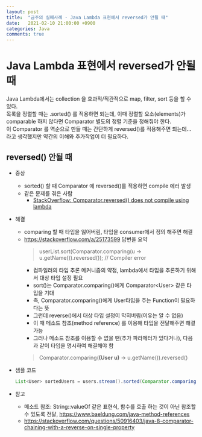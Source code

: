 ```yaml
---
layout: post
title:  "금주의 실패사례 - Java Lambda 표현에서 reversed가 안될 때"
date:   2021-02-10 21:00:00 +0900
categories: Java
comments: true
---
```


# Java Lambda 표현에서 reversed가 안될 때
Java Lambda에서는 collection 을 효과적/직관적으로 map, filter, sort 등을 할 수 있다.  
목록을 정렬할 때는 .sorted() 를 적용하면 되는데, 이때 정렬할 요소(elements)가 comparable 하지 않다면 Comparator 별도의 정렬 기준을 정해줘야 한다.  
이 Comparator 를 역순으로 만들 때는 간단하게 reversed()를 적용해주면 되는데...  
라고 생각했지만 약간의 이해와 추가작업이 더 필요하다.

## reversed() 안될 때
* 증상
  + sorted() 할 때 Comparator 에 reversed()를 적용하면 compile 에러 발생
  + 같은 문제를 겪은 사람
    + [StackOverflow: Comparator.reversed() does not compile using lambda](https://stackoverflow.com/questions/25172595/comparator-reversed-does-not-compile-using-lambda)
* 해결
  + comparing 할 때 타입을 잃어버림, 타입을 consumer에서 정의 해주면 해결
  + https://stackoverflow.com/a/25173599 답변을 요약
    > userList.sort(Comparator.comparing(u -> u.getName()).reversed()); // Compiler error
    + 컴파일러의 타입 추론 메커니즘의 약점, lambda에서 타입을 추론하기 위해서 대상 타입 설정 필요
    + sort()는 Comparator.comparing()에게 Comparator\<User\> 같은 타입을 기대
    + 즉, Comparator.comparing()에게 User타입을 주는 Function이 필요하다는 뜻
    + 그런데 reverse()에서 대상 타입 설정이 막혀버림(이유는 알 수 없음)
    + 이 때 메소드 참조(method reference) 를 이용해 타입을 전달해주면 해결 가능
    + 그러나 메소드 참조를 이용할 수 없을 땐(추가 파라메터가 있다거나), 다음과 같이 타입을 명시하여 해결해야 함
    > Comparator.comparing(**(User u)** -> u.getName()).reversed()

* 샘플 코드
  ~~~ java
  List<User> sortedUsers = users.stream().sorted(Comparator.comparing((User u) -> u.getName()).reversed()).collect(Collectors.toList());
  ~~~

* 참고
  + 메소드 참조: String::valueOf 같은 표현식, 함수를 호출 하는 것이 아닌 참조할 수 있도록 전달, https://www.baeldung.com/java-method-references
  + https://stackoverflow.com/questions/50916403/java-8-comparator-chaining-with-a-reverse-on-single-property


